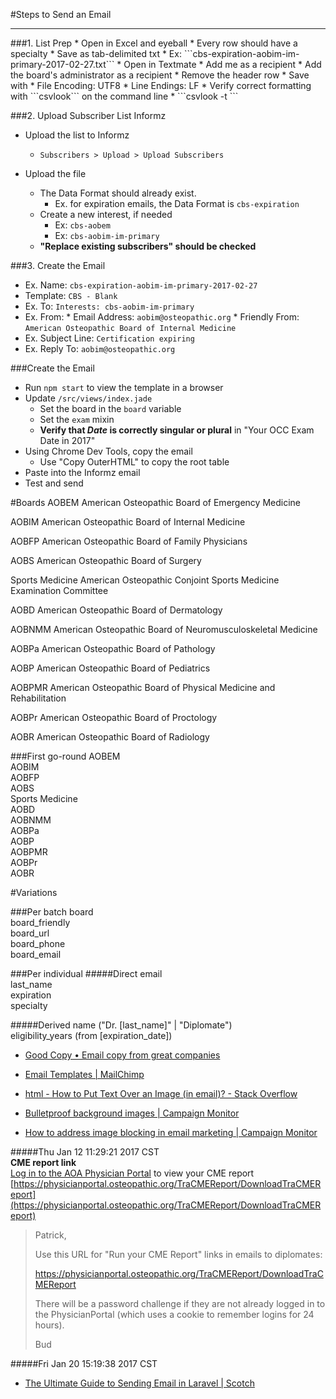 #Steps to Send an Email
<hr>
###1. List Prep
* Open in Excel and eyeball
    * Every row should have a specialty
* Save as tab-delimited txt
    * Ex: ```cbs-expiration-aobim-im-primary-2017-02-27.txt```
* Open in Textmate
    * Add me as a recipient
    * Add the board's administrator as a recipient
    * Remove the header row
    * Save with
        * File Encoding: UTF8 
        * Line Endings:  LF 
* Verify correct formatting with ```csvlook``` on the command line
    * ```csvlook -t <filename>```

###2. Upload Subscriber List Informz
* Upload the list to Informz
    * ```Subscribers > Upload > Upload Subscribers```

* Upload the file
    * The Data Format should already exist.
        * Ex. for expiration emails, the Data Format is ```cbs-expiration```
    * Create a new interest, if needed
        * Ex: ```cbs-aobem```
        * Ex: ```cbs-aobim-im-primary```
    * **"Replace existing subscribers" should be checked**

###3. Create the Email
* Ex. Name: ```cbs-expiration-aobim-im-primary-2017-02-27```
* Template: ```CBS - Blank```
* Ex. To: ```Interests: cbs-aobim-im-primary```
* Ex. From:
      * Email Address: ```aobim@osteopathic.org```
      * Friendly From: ```American Osteopathic Board of Internal Medicine```
* Ex. Subject Line: ```Certification expiring```
* Ex. Reply To: ```aobim@osteopathic.org```
  

###Create the Email
* Run ```npm start``` to view the template in a browser
* Update ```/src/views/index.jade```
    * Set the board in the ```board``` variable
    * Set the ```exam``` mixin
    * **Verify that *Date* is correctly singular or plural** in "Your OCC Exam Date in 2017"
* Using Chrome Dev Tools, copy the email
    * Use "Copy OuterHTML" to copy the root table
* Paste into the Informz email
* Test and send



#Boards
AOBEM
American Osteopathic Board of Emergency Medicine

AOBIM
American Osteopathic Board of Internal Medicine

AOBFP
American Osteopathic Board of Family Physicians

AOBS 
American Osteopathic Board of Surgery

Sports Medicine
American Osteopathic Conjoint Sports Medicine Examination Committee

AOBD
American Osteopathic Board of Dermatology

AOBNMM
American Osteopathic Board of Neuromusculoskeletal Medicine

AOBPa
American Osteopathic Board of Pathology

AOBP
American Osteopathic Board of Pediatrics

AOBPMR
American Osteopathic Board of Physical Medicine and Rehabilitation

AOBPr
American Osteopathic Board of Proctology

AOBR
American Osteopathic Board of Radiology

###First go-round
AOBEM  
AOBIM  
AOBFP  
AOBS   
Sports Medicine  
AOBD  
AOBNMM  
AOBPa  
AOBP  
AOBPMR  
AOBPr  
AOBR  

#Variations

###Per batch
board  
board_friendly  
board_url  
board_phone  
board_email  


###Per individual
#####Direct
email  
last_name  
expiration  
specialty  

#####Derived
name ("Dr. [last_name]" | "Diplomate")  
eligibility_years (from [expiration_date])  





* [Good Copy • Email copy from great companies](http://www.goodemailcopy.com/)

* [Email Templates | MailChimp](https://mailchimp.com/features/email-templates/)

* [html - How to Put Text Over an Image (in email)? - Stack Overflow](http://stackoverflow.com/questions/39422875/how-to-put-text-over-an-image-in-email)

* [Bulletproof background images | Campaign Monitor](https://backgrounds.cm/)

* [How to address image blocking in email marketing | Campaign Monitor](https://www.campaignmonitor.com/resources/guides/image-blocking-in-email/)

#####Thu Jan 12 11:29:21 2017 CST  
**CME report link**  
[Log in to the AOA Physician Portal](https://physicianportal.osteopathic.org/TraCMEReport/DownloadTraCMEReport) to view your CME report
[https://physicianportal.osteopathic.org/TraCMEReport/DownloadTraCMEReport](https://physicianportal.osteopathic.org/TraCMEReport/DownloadTraCMEReport)
> Patrick,
>  
> Use this URL for "Run your CME Report" links in emails to diplomates:
>  
> https://physicianportal.osteopathic.org/TraCMEReport/DownloadTraCMEReport
>  
> There will be a password challenge if they are not already logged in to the PhysicianPortal (which uses a cookie to remember logins for 24 hours).
>  
> Bud
 

#####Fri Jan 20 15:19:38 2017 CST
* [The Ultimate Guide to Sending Email in Laravel | Scotch](https://scotch.io/tutorials/ultimate-guide-on-sending-email-in-laravel)
